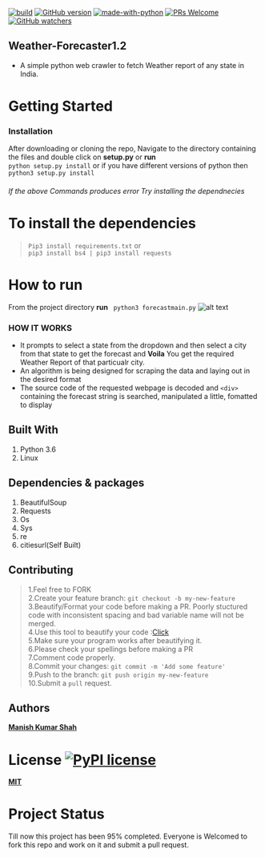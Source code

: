 [![build](https://travis-ci.org/ikatyang/emoji-cheat-sheet.svg?branch=master)](https://travis-ci.org/ikatyang/emoji-cheat-sheet)  [![GitHub version](https://badge.fury.io/gh/Naereen%2FStrapDown.js.svg)](https://github.com/Naereen/StrapDown.js) [![made-with-python](https://img.shields.io/badge/Made%20with-Python-1f425f.svg)](https://www.python.org/)  [![PRs Welcome](https://img.shields.io/badge/PRs-welcome-brightgreen.svg?style=flat-square)](http://makeapullrequest.com)  [![GitHub watchers](https://img.shields.io/github/watchers/Naereen/StrapDown.js.svg?style=social&label=Watch&maxAge=2592000)](https://GitHub.com/Naereen/StrapDown.js/watchers/) 
## **Weather-Forecaster1.2**
- A simple python web crawler to fetch Weather report of any state in India.
# Getting Started
### Installation
After downloading or cloning the repo, Navigate to the directory containing the files and double click on **setup.py** or **run** <br>
```python setup.py install```
or if you have different versions of python then <br>
```python3 setup.py install``` 
###### If the above Commands produces error Try installing the dependnecies
# To install the dependencies
> ```Pip3 install requirements.txt``` or<br>
> ```pip3 install bs4 | pip3 install requests``` 
# How to run
From the project directory **run**
``` python3 forecastmain.py```
![alt text](https://github.com/ManishShah120/Weather-Forecaster1.2/blob/master/Weather%20Forecaster1.2.png)
### HOW IT WORKS
- It prompts to select a state from the dropdown and then select a city from that  state to get the forecast and **Voila** You get the required Weather Report of that particualr city.
- An algorithm is being designed for scraping the data and laying out in the desired format
- The source code of the requested webpage is decoded and `<div>` containing the forecast string is searched, manipulated a little, fomatted to display

## Built With
1. Python 3.6
2. Linux

## Dependencies & packages
1. BeautifulSoup
2. Requests
3. Os
4. Sys
5. re
6. citiesurl(Self Built)

## Contributing

> 1.Feel free to FORK<br>
> 2.Create your feature branch: ```git checkout -b my-new-feature```<br>
> 3.Beautify/Format your code before making a PR. Poorly stuctured code with inconsistent spacing and bad variable name will not be merged.<br>
> 4.Use this tool to beautify your code :[Click](https://codebeautify.org/c-formatter-beautifier)<br>
> 5.Make sure your program works after beautifying it.<br>
> 6.Please check your spellings before making a PR<br>
> 7.Comment code properly.<br>
> 8.Commit your changes: ```git commit -m 'Add some feature'```<br>
> 9.Push to the branch: ```git push origin my-new-feature```<br>
> 10.Submit a ```pull``` request.

## Authors
[**Manish Kumar Shah**](https://github.com/ManishShah120)

# License [![PyPI license](https://img.shields.io/pypi/l/ansicolortags.svg)](https://pypi.python.org/pypi/ansicolortags/)
[**MIT**](https://github.com/ManishShah120/Weather-Forecaster1.2/blob/master/LICENSE)

# Project Status
Till now this project has been 95% completed. Everyone is Welcomed to fork this repo and work on it and submit a pull request.
